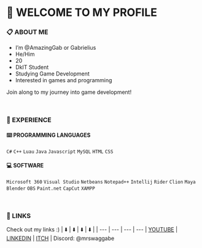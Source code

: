 # 👋 WELCOME TO MY PROFILE

### 📋 ABOUT ME
- I’m @AmazingGab or Gabrielius
- He/Him
- 20
- DkIT Student 
- Studying Game Development
- Interested in games and programming

Join along to my journey into game development!

<br>

### 🧪 EXPERIENCE
#### ⌨️ PROGRAMMING LANGUAGES 

`C#` `C++` `Luau` `Java` `Javascript` `MySQL` `HTML` `CSS`

#### 💻 SOFTWARE

`Microsoft 360` `Visual Studio` `Netbeans` `Notepad++` `Intellij` `Rider` `Clion` `Maya` `Blender` `OBS` `Paint.net` `CapCut` `XAMPP`

<br>

### 🔗 LINKS
Check out my links :)
| ⬇️ | ⬇️ | ⬇️ | ⬇️ |
| --- | --- | --- | --- |
[YOUTUBE](https://www.youtube.com/@mrswaggabe) | [LINKEDIN](https://www.linkedin.com/in/gabrielius-mizutavicius/) | [ITCH](https://amazinggab.itch.io/) | Discord: @mrswaggabe
